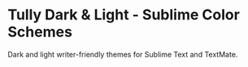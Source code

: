 Tully Dark & Light - Sublime Color Schemes
===========

Dark and light writer-friendly themes for Sublime Text and TextMate.
